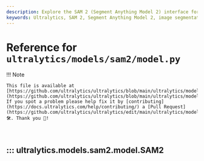 ```yaml
---
description: Explore the SAM 2 (Segment Anything Model 2) interface for real-time image segmentation. Learn about promptable segmentation and zero-shot capabilities.
keywords: Ultralytics, SAM 2, Segment Anything Model 2, image segmentation, real-time segmentation, zero-shot performance, promptable segmentation, SA-1B dataset
---
```


# Reference for `ultralytics/models/sam2/model.py`

!!! Note

    This file is available at [https://github.com/ultralytics/ultralytics/blob/main/ultralytics/models/sam2/model.py](https://github.com/ultralytics/ultralytics/blob/main/ultralytics/models/sam2/model.py). If you spot a problem please help fix it by [contributing](https://docs.ultralytics.com/help/contributing/) a [Pull Request](https://github.com/ultralytics/ultralytics/edit/main/ultralytics/models/sam2/model.py) 🛠️. Thank you 🙏!

<br>

## ::: ultralytics.models.sam2.model.SAM2

<br><br>
